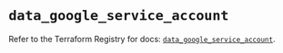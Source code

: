 # `data_google_service_account`

Refer to the Terraform Registry for docs: [`data_google_service_account`](https://registry.terraform.io/providers/hashicorp/google/5.18.0/docs/data-sources/service_account).
